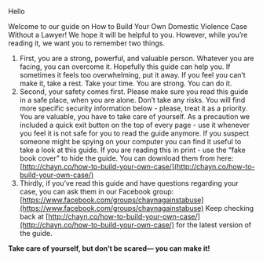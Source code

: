 Hello

Welcome to our guide on How to Build Your Own Domestic Violence Case Without a Lawyer! We hope it will be helpful to you. However, while you’re reading it, we want you to remember two things.                                                                                                                                                                                                                          

1. First, you are a strong, powerful, and valuable person. Whatever you are facing, you can overcome it. Hopefully this guide can help you. If sometimes it feels too overwhelming, put it away. If you feel you can’t make it, take a rest. Take your time. You are strong. You can do it.
2. Second, your safety comes first. Please make sure you read this guide in a safe place, when you are alone. Don’t take any risks. You will find more specific security information below - please, treat it as a priority. You are valuable, you have to take care of yourself. As a precaution we included a quick exit button on the top of every page - use it whenever you feel it is not safe for you to read the guide anymore. If you suspect someone might be spying on your computer you can find it useful to take a look at this guide. If you are reading this in print - use the “fake book cover” to hide the guide. You can download them from here: [http://chayn.co/how-to-build-your-own-case/](http://chayn.co/how-to-build-your-own-case/)
3. Thirdly, if you’ve read this guide and have questions regarding your case, you can ask them in our Facebook group: [https://www.facebook.com/groups/chaynagainstabuse](https://www.facebook.com/groups/chaynagainstabuse) 
   Keep checking back at [http://chayn.co/how-to-build-your-own-case/](http://chayn.co/how-to-build-your-own-case/) for the latest version of the guide.

**Take care of yourself, but don’t be scared— you can make it!**

